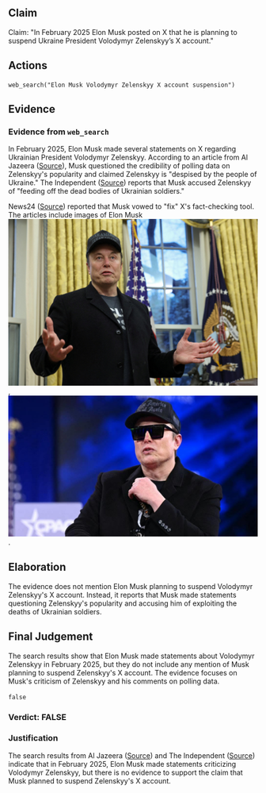 ## Claim
Claim: "In February 2025 Elon Musk posted on X that he is planning to suspend Ukraine President Volodymyr Zelenskyy’s X account."

## Actions
```
web_search("Elon Musk Volodymyr Zelenskyy X account suspension")
```

## Evidence
### Evidence from `web_search`
In February 2025, Elon Musk made several statements on X regarding Ukrainian President Volodymyr Zelenskyy. According to an article from Al Jazeera ([Source](https://www.aljazeera.com/economy/2025/2/21/musk-vows-to-fix-x-after-polls-show-high-support-for-ukraines-zelenskyy)), Musk questioned the credibility of polling data on Zelenskyy's popularity and claimed Zelenskyy is "despised by the people of Ukraine." The Independent ([Source](https://www.independent.co.uk/news/world/americas/us-politics/elon-musk-x-ukraine-trump-zelensky-b2702216.html)) reports that Musk accused Zelenskyy of "feeding off the dead bodies of Ukrainian soldiers."

News24 ([Source](https://www.news24.com/world/ironic-elon-musk-vows-to-fix-x-after-polls-show-high-support-for-ukraine-president-zelensky-20250221)) reported that Musk vowed to "fix" X's fact-checking tool. The articles include images of Elon Musk ![image 4717](media/2025-08-23_12-53-1755953599-004825.jpg), ![image 4722](media/2025-08-23_12-53-1755953629-792431.jpg).


## Elaboration
The evidence does not mention Elon Musk planning to suspend Volodymyr Zelenskyy's X account. Instead, it reports that Musk made statements questioning Zelenskyy's popularity and accusing him of exploiting the deaths of Ukrainian soldiers.


## Final Judgement
The search results show that Elon Musk made statements about Volodymyr Zelenskyy in February 2025, but they do not include any mention of Musk planning to suspend Zelenskyy's X account. The evidence focuses on Musk's criticism of Zelenskyy and his comments on polling data.

`false`


### Verdict: FALSE

### Justification
The search results from Al Jazeera ([Source](https://www.aljazeera.com/economy/2025/2/21/musk-vows-to-fix-x-after-polls-show-high-support-for-ukraines-zelenskyy)) and The Independent ([Source](https://www.independent.co.uk/news/world/americas/us-politics/elon-musk-x-ukraine-trump-zelensky-b2702216.html)) indicate that in February 2025, Elon Musk made statements criticizing Volodymyr Zelenskyy, but there is no evidence to support the claim that Musk planned to suspend Zelenskyy's X account.

